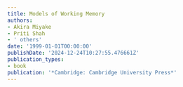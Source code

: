 ```yaml
---
title: Models of Working Memory
authors:
- Akira Miyake
- Priti Shah
- ' others'
date: '1999-01-01T00:00:00'
publishDate: '2024-12-24T10:27:55.476661Z'
publication_types:
- book
publication: '*Cambridge: Cambridge University Press*'
---
```

